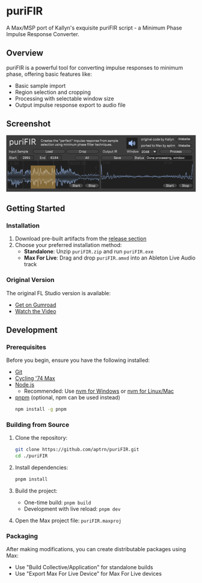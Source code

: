 # puriFIR

A Max/MSP port of Kallyn's exquisite puriFIR script - a Minimum Phase Impulse Response Converter.

## Overview

puriFIR is a powerful tool for converting impulse responses to minimum phase, offering basic features like:

- Basic sample import
- Region selection and cropping
- Processing with selectable window size
- Output impulse response export to audio file

## Screenshot

![puriFIR Max Gui Screenshot](./screenshot.png)

## Getting Started

### Installation

1. Download pre-built artifacts from the [release section](https://github.com/aptrn/puriFIR/releases)
2. Choose your preferred installation method:
   - **Standalone**: Unzip `puriFIR.zip` and run `puriFIR.exe`
   - **Max For Live**: Drag and drop `puriFIR.amxd` into an Ableton Live Audio track

### Original Version

The original FL Studio version is available:

- [Get on Gumroad](https://kallyn.gumroad.com/l/purifir)
- [Watch the Video](https://www.youtube.com/watch?v=Vx4U7zyS-H4)

## Development

### Prerequisites

Before you begin, ensure you have the following installed:

- [Git](https://git-scm.com/downloads)
- [Cycling '74 Max](https://cycling74.com/downloads)
- [Node.js](https://nodejs.org/en/download/)
  - Recommended: Use [nvm for Windows](https://github.com/coreybutler/nvm-windows) or [nvm for Linux/Mac](https://github.com/nvm-sh/nvm)
- [pnpm](https://pnpm.io/installation) (optional, npm can be used instead)
  ```bash
  npm install -g pnpm
  ```

### Building from Source

1. Clone the repository:

   ```bash
   git clone https://github.com/aptrn/puriFIR.git
   cd ./puriFIR
   ```

2. Install dependencies:

   ```bash
   pnpm install
   ```

3. Build the project:

   - One-time build: `pnpm build`
   - Development with live reload: `pnpm dev`

4. Open the Max project file: `puriFIR.maxproj`

### Packaging

After making modifications, you can create distributable packages using Max:

- Use "Build Collective/Application" for standalone builds
- Use "Export Max For Live Device" for Max For Live devices
